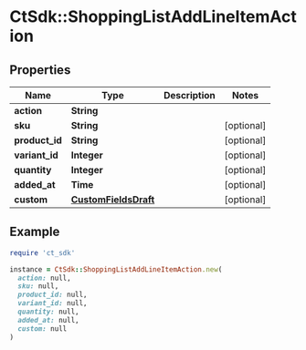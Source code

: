 # CtSdk::ShoppingListAddLineItemAction

## Properties

| Name | Type | Description | Notes |
| ---- | ---- | ----------- | ----- |
| **action** | **String** |  |  |
| **sku** | **String** |  | [optional] |
| **product_id** | **String** |  | [optional] |
| **variant_id** | **Integer** |  | [optional] |
| **quantity** | **Integer** |  | [optional] |
| **added_at** | **Time** |  | [optional] |
| **custom** | [**CustomFieldsDraft**](CustomFieldsDraft.md) |  | [optional] |

## Example

```ruby
require 'ct_sdk'

instance = CtSdk::ShoppingListAddLineItemAction.new(
  action: null,
  sku: null,
  product_id: null,
  variant_id: null,
  quantity: null,
  added_at: null,
  custom: null
)
```

